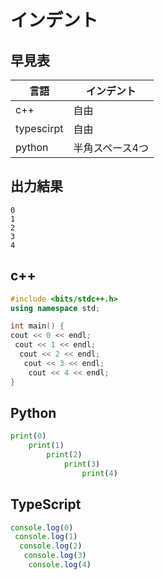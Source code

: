 # インデント

## 早見表

|言語      |インデント     |
|----------|--------------|
|c++       |自由          |
|typescirpt|自由          |
|python    |半角スペース4つ|

## 出力結果

```
0
1
2
3
4
```

## c++

```c++
#include <bits/stdc++.h>
using namespace std;

int main() {
cout << 0 << endl;
 cout << 1 << endl;
  cout << 2 << endl;
   cout << 3 << endl;
    cout << 4 << endl;
}
```

## Python

```python
print(0)
    print(1)
        print(2)
            print(3)
                print(4)
```

## TypeScript

```ts
console.log(0)
 console.log(1)
  console.log(2)
   console.log(3)
    console.log(4)
```